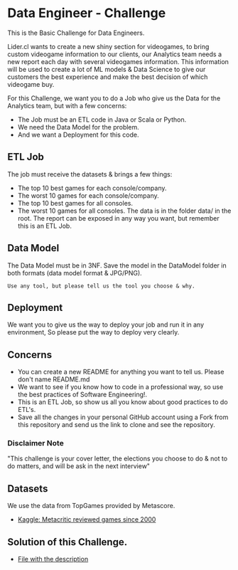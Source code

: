 # Data Engineer - Challenge
This is the Basic Challenge for Data Engineers. 

Lider.cl wants to create a new shiny section for videogames, to bring custom videogame information to our clients, our Analytics team needs a new report each day with several videogames information. This information will be used to create a lot of ML models & Data Science to give our customers the best experience and make the best decision of which videogame buy.

For this Challenge, we want you to do a Job who give us the Data for the Analytics team, but with a few concerns:
- The Job must be an ETL code in Java or Scala or Python.
- We need the Data Model for the problem.
- And we want a Deployment for this code.

## ETL Job
The job must receive the datasets & brings a few things:
- The top 10 best games for each console/company.
- The worst 10 games for each console/company.
- The top 10 best games for all consoles.
- The worst 10 games for all consoles.
The data is in the folder data/ in the root. The report can be exposed in any way you want, but remember this is an ETL Job.

## Data Model
The Data Model must be in 3NF. 
Save the model in the DataModel folder in both formats (data model format & JPG/PNG).
```
Use any tool, but please tell us the tool you choose & why.
```

## Deployment 
We want you to give us the way to deploy your job and run it in any environment, So please put the way to deploy very clearly.

## Concerns
- You can create a new README for anything you want to tell us. Please don't name README.md
- We want to see if you know how to code in a professional way, so use the best practices of Software Engineering!.
- This is an ETL Job, so show us all you know about good practices to do ETL's.
- Save all the changes in your personal GitHub account using a Fork from this repository and send us the link to clone and see the repository.


### Disclaimer Note
"This challenge is your cover letter, the elections you choose to do & not to do matters, and will be ask in the next interview"


## Datasets
We use the data from TopGames provided by Metascore.

* [Kaggle: Metacritic reviewed games since 2000](https://www.kaggle.com/destring/metacritic-reviewed-games-since-2000)


## Solution of this Challenge.

* [File with the description](SOLUTION.md)